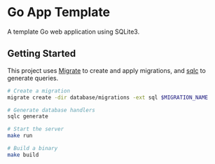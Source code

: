 # Go App Template

A template Go web application using SQLite3.

## Getting Started

This project uses [Migrate](https://github.com/golang-migrate/migrate) to create and apply migrations, and [sqlc](https://github.com/sqlc-dev/sqlc) to generate queries.

```sh
# Create a migration
migrate create -dir database/migrations -ext sql $MIGRATION_NAME

# Generate database handlers
sqlc generate

# Start the server
make run

# Build a binary
make build
```

